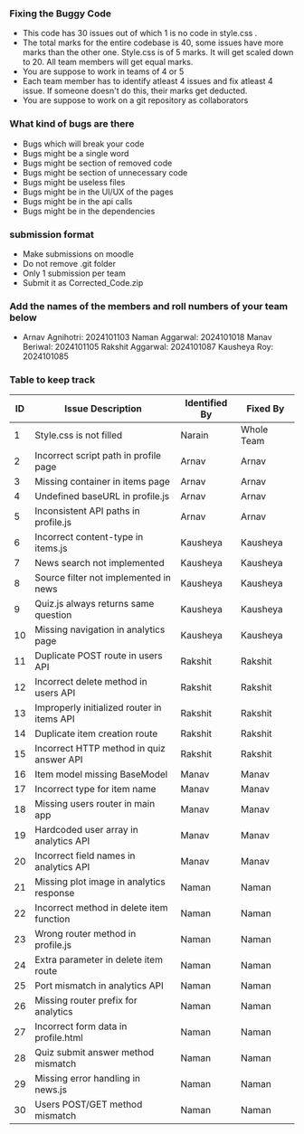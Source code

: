 ### Fixing the Buggy Code

- This code has 30 issues out of which 1 is no code in style.css . 
- The total marks for the entire codebase is 40, some issues have more marks than the other one. Style.css is of 5 marks. It will get scaled down to 20. All team members will get equal marks.
- You are suppose to work in teams of 4 or 5
- Each team member has to identify atleast 4 issues and fix atleast 4 issue. If someone doesn't do this, their marks get deducted.
- You are suppose to work on a git repository as collaborators

### What kind of bugs are there

- Bugs which will break your code
- Bugs might be a single word
- Bugs might be section of removed code
- Bugs might be section of unnecessary code
- Bugs might be useless files
- Bugs might be in the UI/UX of the pages
- Bugs might be in the api calls
- Bugs might be in the dependencies  

### submission format

- Make submissions on moodle
- Do not remove .git folder 
- Only 1 submission per team
- Submit it as Corrected_Code.zip

### Add the names of the members and roll numbers of your team below

- Arnav Agnihotri: 2024101103
  Naman Aggarwal: 2024101018
  Manav Beriwal: 2024101105
  Rakshit Aggarwal: 2024101087
  Kausheya Roy: 2024101085   

### Table to keep track

| ID  | Issue Description                        | Identified By | Fixed By     |
|-----|------------------------------------------|---------------|--------------|
| 1   | Style.css is not filled                  | Narain        | Whole Team   |
| 2   | Incorrect script path in profile page    | Arnav         | Arnav        |
| 3   | Missing container in items page          | Arnav         | Arnav        |
| 4   | Undefined baseURL in profile.js          | Arnav         | Arnav        |
| 5   | Inconsistent API paths in profile.js     | Arnav         | Arnav        |
| 6   | Incorrect content-type in items.js       | Kausheya      | Kausheya     |
| 7   | News search not implemented              | Kausheya      | Kausheya     |
| 8   | Source filter not implemented in news    | Kausheya      | Kausheya     |
| 9   | Quiz.js always returns same question     | Kausheya      | Kausheya     |
| 10  | Missing navigation in analytics page     | Kausheya      | Kausheya     |
| 11  | Duplicate POST route in users API        | Rakshit       | Rakshit      |
| 12  | Incorrect delete method in users API     | Rakshit       | Rakshit      |
| 13  | Improperly initialized router in items API | Rakshit     | Rakshit      |
| 14  | Duplicate item creation route            | Rakshit       | Rakshit      |
| 15  | Incorrect HTTP method in quiz answer API | Rakshit       | Rakshit      |
| 16  | Item model missing BaseModel             | Manav         | Manav        |
| 17  | Incorrect type for item name             | Manav         | Manav        |
| 18  | Missing users router in main app         | Manav         | Manav        |
| 19  | Hardcoded user array in analytics API    | Manav         | Manav        |
| 20  | Incorrect field names in analytics API   | Manav         | Manav        |
| 21  | Missing plot image in analytics response | Naman         | Naman        |
| 22  | Incorrect method in delete item function | Naman         | Naman        |
| 23  | Wrong router method in profile.js        | Naman         | Naman        |
| 24  | Extra parameter in delete item route     | Naman         | Naman        |
| 25  | Port mismatch in analytics API           | Naman         | Naman        |
| 26  | Missing router prefix for analytics      | Naman         | Naman        |
| 27  | Incorrect form data in profile.html      | Naman         | Naman        |
| 28  | Quiz submit answer method mismatch       | Naman         | Naman        |
| 29  | Missing error handling in news.js        | Naman         | Naman        |
| 30  | Users POST/GET method mismatch           | Naman         | Naman        |
